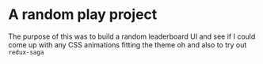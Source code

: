 # A random play project

The purpose of this was to build a random leaderboard UI and see if I could come up with any CSS animations fitting the theme oh and also to try out `redux-saga`

